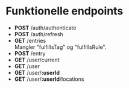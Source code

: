 
# Funktionelle endpoints

 - __POST__ /auth/authenticate
 - __POST__ /auth/refresh
 - __GET__ /entries  
 Mangler "fulfillsTag" og "fulfillsRule".
 - __POST__ /entry
 - __GET__ /user/current
 - __GET__ /user
 - __GET__ /user/__:userId__
 - __GET__ /user/__:userId__/locations